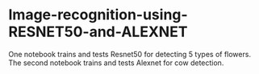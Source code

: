 # Image-recognition-using-RESNET50-and-ALEXNET
One notebook trains and tests Resnet50 for detecting 5 types of flowers. The second notebook trains and tests Alexnet for cow detection.
